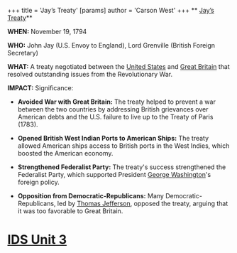 +++
 title = 'Jay’s Treaty'
[params]
	author = 'Carson West'
+++
** [Jay’s Treaty](./../jay’s-treaty/)**

**WHEN:** November 19, 1794

**WHO:** John Jay (U.S. Envoy to England), Lord Grenville (British Foreign Secretary)

**WHAT:** A treaty negotiated between the [United States](./../united-states/) and [Great Britain](./../great-britain/) that resolved outstanding issues from the Revolutionary War.

**IMPACT:** Significance: 

- **Avoided War with Great Britain:** The treaty helped to prevent a war between the two countries by addressing British grievances over American debts and the U.S. failure to live up to the Treaty of Paris (1783).

- **Opened British West Indian Ports to American Ships:** The treaty allowed American ships access to British ports in the West Indies, which boosted the American economy.

- **Strengthened Federalist Party:** The treaty's success strengthened the Federalist Party, which supported President [George Washington](./../george-washington/)'s foreign policy.

- **Opposition from Democratic-Republicans:** Many Democratic-Republicans, led by [Thomas Jefferson](./../thomas-jefferson/), opposed the treaty, arguing that it was too favorable to Great Britain.
# [IDS Unit 3](./../ids-unit-3/)